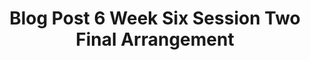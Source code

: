 ---
title: Blog Post 6 Week Six Session Two Final Arrangement
published_at: 2024-04-13
disable_html_sanitization: true
---
